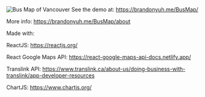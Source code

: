 ![Bus Map of Vancouver](https://brandonyuh.me/portfolio/bbm.png)
See the demo at: https://brandonyuh.me/BusMap/

More info: https://brandonyuh.me/BusMap/about

Made with:

ReactJS: https://reactjs.org/

React Google Maps API: https://react-google-maps-api-docs.netlify.app/

Translink API: https://www.translink.ca/about-us/doing-business-with-translink/app-developer-resources

ChartJS: https://www.chartjs.org/
